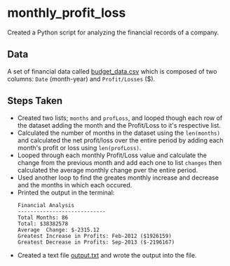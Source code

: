 # monthly_profit_loss
Created a Python script for analyzing the financial records of a company.

## Data
A set of financial data called [budget_data.csv](monthly_profit_loss/Resources/budget_data.csv) which is composed of two columns: `Date` (month-year) and `Profit/Losses` ($). 

## Steps Taken
* Created two lists; `months` and `profLoss`, and looped though each row of the dataset adding the month and the Profit/Loss to it's respective list.
* Calculated the number of months in the dataset using the `len(months)` and calculated the net profit/loss over the entire period by adding each month's profit or loss using `len(profLoss)`.
* Looped through each monthly Profit/Loss value and calculate the change from the previous month and add each one to list `changes` then calculated the average monthly change pver the entire period.
* Used another loop to find the greates monthly increase and decrease and the months in which each occured.
* Printed the output in the terminal:
  ```text
  Financial Analysis
  ----------------------------
  Total Months: 86
  Total: $38382578
  Average  Change: $-2315.12
  Greatest Increase in Profits: Feb-2012 ($1926159)
  Greatest Decrease in Profits: Sep-2013 ($-2196167)
  ```
* Created a text file [output.txt](output.txt) and wrote the output into the file.


